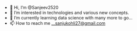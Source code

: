 - 👋 Hi, I’m @Sanjeev2520
- 👀 I’m interested in technologies and various new concepts.
- 🌱 I’m currently learning data science with many more to go...
- 📫 How to reach me ...sanjukohli27@gmail.com

<!---
Sanju0120/Sanju0120 is a ✨ special ✨ repository because its `README.md` (this file) appears on your GitHub profile.
You can click the Preview link to take a look at your changes.
--->
